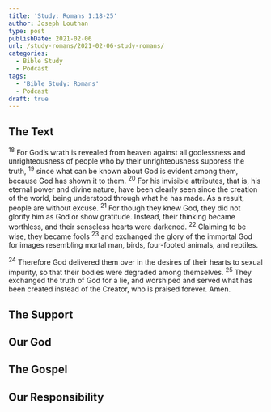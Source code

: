 ```yaml
---
title: 'Study: Romans 1:18-25'
author: Joseph Louthan
type: post
publishDate: 2021-02-06
url: /study-romans/2021-02-06-study-romans/
categories:
  - Bible Study
  - Podcast
tags:
  - 'Bible Study: Romans'
  - Podcast
draft: true
---
```

## The Text

<sup>18</sup> For God’s wrath is revealed from heaven against all godlessness and unrighteousness of people who by their unrighteousness suppress the truth, <sup>19</sup> since what can be known about God is evident among them, because God has shown it to them. <sup>20</sup> For his invisible attributes, that is, his eternal power and divine nature, have been clearly seen since the creation of the world, being understood through what he has made. As a result, people are without excuse. <sup>21</sup> For though they knew God, they did not glorify him as God or show gratitude. Instead, their thinking became worthless, and their senseless hearts were darkened. <sup>22</sup> Claiming to be wise, they became fools <sup>23</sup> and exchanged the glory of the immortal God for images resembling mortal man, birds, four-footed animals, and reptiles.

<sup>24</sup> Therefore God delivered them over in the desires of their hearts to sexual impurity, so that their bodies were degraded among themselves. <sup>25</sup> They exchanged the truth of God for a lie, and worshiped and served what has been created instead of the Creator, who is praised forever. Amen.

## The Support

## Our God

## The Gospel

## Our Responsibility

